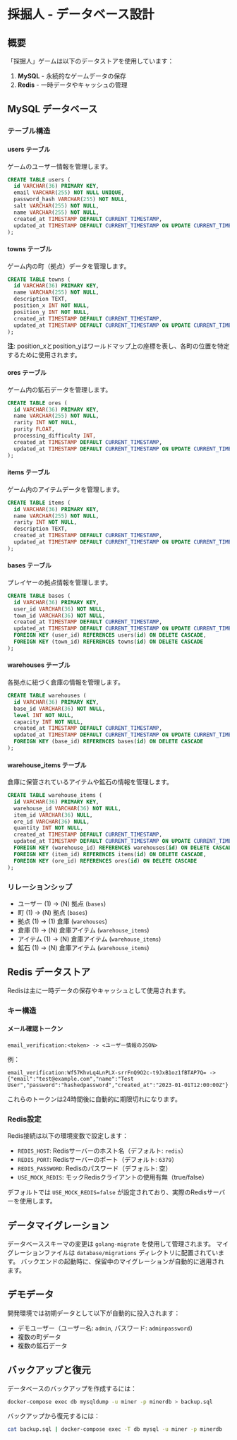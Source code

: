 # 採掘人 - データベース設計

## 概要

「採掘人」ゲームは以下のデータストアを使用しています：

1. **MySQL** - 永続的なゲームデータの保存
2. **Redis** - 一時データやキャッシュの管理

## MySQL データベース

### テーブル構造

#### users テーブル

ゲームのユーザー情報を管理します。

```sql
CREATE TABLE users (
  id VARCHAR(36) PRIMARY KEY,
  email VARCHAR(255) NOT NULL UNIQUE,
  password_hash VARCHAR(255) NOT NULL,
  salt VARCHAR(255) NOT NULL,
  name VARCHAR(255) NOT NULL,
  created_at TIMESTAMP DEFAULT CURRENT_TIMESTAMP,
  updated_at TIMESTAMP DEFAULT CURRENT_TIMESTAMP ON UPDATE CURRENT_TIMESTAMP
);
```

#### towns テーブル

ゲーム内の町（拠点）データを管理します。

```sql
CREATE TABLE towns (
  id VARCHAR(36) PRIMARY KEY,
  name VARCHAR(255) NOT NULL,
  description TEXT,
  position_x INT NOT NULL,
  position_y INT NOT NULL,
  created_at TIMESTAMP DEFAULT CURRENT_TIMESTAMP,
  updated_at TIMESTAMP DEFAULT CURRENT_TIMESTAMP ON UPDATE CURRENT_TIMESTAMP
);
```

**注**: position_xとposition_yはワールドマップ上の座標を表し、各町の位置を特定するために使用されます。

#### ores テーブル

ゲーム内の鉱石データを管理します。

```sql
CREATE TABLE ores (
  id VARCHAR(36) PRIMARY KEY,
  name VARCHAR(255) NOT NULL,
  rarity INT NOT NULL,
  purity FLOAT,
  processing_difficulty INT,
  created_at TIMESTAMP DEFAULT CURRENT_TIMESTAMP,
  updated_at TIMESTAMP DEFAULT CURRENT_TIMESTAMP ON UPDATE CURRENT_TIMESTAMP
);
```

#### items テーブル

ゲーム内のアイテムデータを管理します。

```sql
CREATE TABLE items (
  id VARCHAR(36) PRIMARY KEY,
  name VARCHAR(255) NOT NULL,
  rarity INT NOT NULL,
  description TEXT,
  created_at TIMESTAMP DEFAULT CURRENT_TIMESTAMP,
  updated_at TIMESTAMP DEFAULT CURRENT_TIMESTAMP ON UPDATE CURRENT_TIMESTAMP
);
```

#### bases テーブル

プレイヤーの拠点情報を管理します。

```sql
CREATE TABLE bases (
  id VARCHAR(36) PRIMARY KEY,
  user_id VARCHAR(36) NOT NULL,
  town_id VARCHAR(36) NOT NULL,
  created_at TIMESTAMP DEFAULT CURRENT_TIMESTAMP,
  updated_at TIMESTAMP DEFAULT CURRENT_TIMESTAMP ON UPDATE CURRENT_TIMESTAMP,
  FOREIGN KEY (user_id) REFERENCES users(id) ON DELETE CASCADE,
  FOREIGN KEY (town_id) REFERENCES towns(id) ON DELETE CASCADE
);
```

#### warehouses テーブル

各拠点に紐づく倉庫の情報を管理します。

```sql
CREATE TABLE warehouses (
  id VARCHAR(36) PRIMARY KEY,
  base_id VARCHAR(36) NOT NULL,
  level INT NOT NULL,
  capacity INT NOT NULL,
  created_at TIMESTAMP DEFAULT CURRENT_TIMESTAMP,
  updated_at TIMESTAMP DEFAULT CURRENT_TIMESTAMP ON UPDATE CURRENT_TIMESTAMP,
  FOREIGN KEY (base_id) REFERENCES bases(id) ON DELETE CASCADE
);
```

#### warehouse_items テーブル

倉庫に保管されているアイテムや鉱石の情報を管理します。

```sql
CREATE TABLE warehouse_items (
  id VARCHAR(36) PRIMARY KEY,
  warehouse_id VARCHAR(36) NOT NULL,
  item_id VARCHAR(36) NULL,
  ore_id VARCHAR(36) NULL,
  quantity INT NOT NULL,
  created_at TIMESTAMP DEFAULT CURRENT_TIMESTAMP,
  updated_at TIMESTAMP DEFAULT CURRENT_TIMESTAMP ON UPDATE CURRENT_TIMESTAMP,
  FOREIGN KEY (warehouse_id) REFERENCES warehouses(id) ON DELETE CASCADE,
  FOREIGN KEY (item_id) REFERENCES items(id) ON DELETE CASCADE,
  FOREIGN KEY (ore_id) REFERENCES ores(id) ON DELETE CASCADE
);
```

### リレーションシップ

- ユーザー (1) -> (N) 拠点 (`bases`)
- 町 (1) -> (N) 拠点 (`bases`)
- 拠点 (1) -> (1) 倉庫 (`warehouses`)
- 倉庫 (1) -> (N) 倉庫アイテム (`warehouse_items`)
- アイテム (1) -> (N) 倉庫アイテム (`warehouse_items`)
- 鉱石 (1) -> (N) 倉庫アイテム (`warehouse_items`)

## Redis データストア

Redisは主に一時データの保存やキャッシュとして使用されます。

### キー構造

#### メール確認トークン

```
email_verification:<token> -> <ユーザー情報のJSON>
```

例：
```
email_verification:Wf57KhvLq4LnPLX-srrFnQ9O2c-t9JxB1oz1fBTAP7Q= -> {"email":"test@example.com","name":"Test User","password":"hashedpassword","created_at":"2023-01-01T12:00:00Z"}
```

これらのトークンは24時間後に自動的に期限切れになります。

### Redis設定

Redis接続は以下の環境変数で設定します：

- `REDIS_HOST`: Redisサーバーのホスト名（デフォルト: `redis`）
- `REDIS_PORT`: Redisサーバーのポート（デフォルト: `6379`）
- `REDIS_PASSWORD`: Redisのパスワード（デフォルト: 空）
- `USE_MOCK_REDIS`: モックRedisクライアントの使用有無（true/false）

デフォルトでは `USE_MOCK_REDIS=false` が設定されており、実際のRedisサーバーを使用します。

## データマイグレーション

データベーススキーマの変更は `golang-migrate` を使用して管理されます。
マイグレーションファイルは `database/migrations` ディレクトリに配置されています。
バックエンドの起動時に、保留中のマイグレーションが自動的に適用されます。

## デモデータ

開発環境では初期データとして以下が自動的に投入されます：

- デモユーザー（ユーザー名: `admin`, パスワード: `adminpassword`）
- 複数の町データ
- 複数の鉱石データ

## バックアップと復元

データベースのバックアップを作成するには：

```bash
docker-compose exec db mysqldump -u miner -p minerdb > backup.sql
```

バックアップから復元するには：

```bash
cat backup.sql | docker-compose exec -T db mysql -u miner -p minerdb
